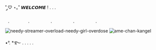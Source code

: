 ˚ ༘♡ ⋆｡˚ 𝙒𝙀𝙇𝘾𝙊𝙈𝙀 ! . . .

     .        .         .         .         .
![needy-streamer-overload-needy-girl-overdose](https://github.com/CHIPCHROM/CHIPCHROM/assets/167219213/facfbc6b-f434-4a8b-b16f-5f45e16dcca2)    ![ame-chan-kangel](https://github.com/CHIPCHROM/CHIPCHROM/assets/167219213/dde045b7-ccc7-4ae3-9886-8f0977a6375b)




•°. *࿐ . . . . .   

